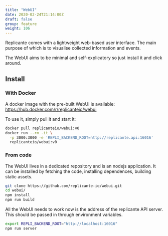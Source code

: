 ```yaml
---
title: "WebUI"
date: 2020-02-24T21:14:00Z
draft: false
group: feature
weight: 106
---
```


Replicante comes with a lightweight web-based user interface.
The main purpose of which is to visualise collected information and events.

The WebUI aims to be minimal and self-explicatory so just install it and click around.


## Install
### With Docker
A docker image with the pre-built WebUI is available:
https://hub.docker.com/r/replicanteio/webui

To use it, simply pull it and start it:
```bash
docker pull replicanteio/webui:v0
docker run --rm -it \
  -p 3000:3000 -e 'REPLI_BACKEND_ROOT=http://replicante.api:16016'
  replicanteio/webui:v0
```

### From code
The WebUI lives in a dedicated repository and is an nodejs application.
It can be installed by fetching the code, installing dependences, building static assets.

```bash
git clone https://github.com/replicante-io/webui.git
cd webui/
npm install
npm run build
```

All the WebUI needs to work now is the address of the replicante API server.
This should be passed in through environment variables.

```bash
export REPLI_BACKEND_ROOT="http://localhost:16016"
npm run server
```
